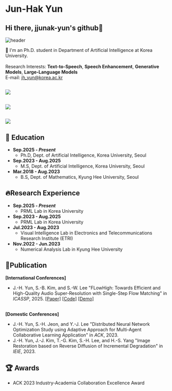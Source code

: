 # Jun-Hak Yun
## Hi there, jjunak-yun's github👋
![header](https://capsule-render.vercel.app/api?type=rect&color=auto&height=300&section=header&text=Welcome!&fontSize=90)

🏫 I'm an Ph.D. student in Department of Artificial Intelligence at Korea University.
<br><br> Research Interests: **Text-to-Speech**, **Speech Enhancement**, **Generative Models**, **Large-Language Models**
<br>E-mail: jh_yun@korea.ac.kr
## <a href="www.linkedin.com/in/준학-윤-b64970332"> <img src="https://img.shields.io/badge/LinkedIn-1572B6?style=flat-square&logo=&logoColor=blue"/></a>  
## <a href="https://scholar.google.co.kr/citations?hl=ko&user=Qk4l_J0AAAAJ"> <img src="https://img.shields.io/badge/GoogleScholar-b31b1b?style=flat-square"/></a>  

## <a src="https://img.shields.io/badge/eess.AS-2501.04926-b31b1b?logo=arxiv&logoColor=red" href="https://arxiv.org/abs/2501.04926"> <img src="https://img.shields.io/badge/eess.AS-2501.04926-b31b1b?logo=arxiv&logoColor=red"></a> 
## 🌱 Education
* **Sep.2025 - _Present_**
  * Ph.D, Dept. of Artificial Intelligence, Korea University, Seoul
* **Sep.2023 - Aug.2025**
  * M.S, Dept. of Artificial Intelligence, Korea University, Seoul
* **Mar.2018 - Aug.2023**
  * B.S, Dept. of Mathematics, Kyung Hee University, Seoul

## 🔥Research Experience
* **Sep.2025 - _Present_**
  * PRML Lab in Korea University
* **Sep.2023 - Aug.2025**
  * PRML Lab in Korea University
* **Jul.2023 - Aug.2023**
  * Visual Intelligence Lab in Electronics and Telecommunications Research Institute (ETRI)
* **Nov.2022 - Jun.2023**
  * Numerical Analysis Lab in Kyung Hee University

## 📑Publication
**[International Conferences]**
* J.-H. Yun, S.-B. Kim, and S.-W. Lee "FLowHigh: Towards Efficient and High-Quality Audio Super-Resolution with Single-Step Flow Matching" in _ICASSP_, 2025. [[Paper]](https://arxiv.org/abs/2501.04926) [[Code]](https://github.com/jjunak-yun/FLowHigh_code) [[Demo]](https://jjunak-yun.github.io/FLowHigh/)

<br>**[Domestic Conferences]**
* J.-H. Yun, S.-H. Jeon, and Y.-J. Lee "Distributed Neural Network Optimization Study using Adaptive Approach for Multi-Agent Collaborative Learning Application" in _ACK_, 2023.
* J.-H. Yun, J.-J. Kim, T.-G. Kim, S.-H. Lee, and H.-S. Yang "Image Restoration based on Reverse Diffusion of Incremental Degradation" in _IEIE_, 2023.

## 🏆 Awards
* ACK 2023 Industry-Academia Collaboration Excellence Award
  
<!--(
**jjunak-yun/jjunak-yun** is a ✨ _special_ ✨ repository because its `README.md` (this file) appears on your GitHub profile.

Here are some ideas to get you started:

- 🔭 I’m currently working on Korea University
- 🌱 I’m currently learning Artificial intelligence
- 👯 I’m looking to collaborate on ...
- 🤔 I’m looking for help with ...
- 💬 Ask me about ...
- 📫 How to reach me: ...
- 😄 Pronouns: ...
- ⚡ Fun fact: ...
-->
